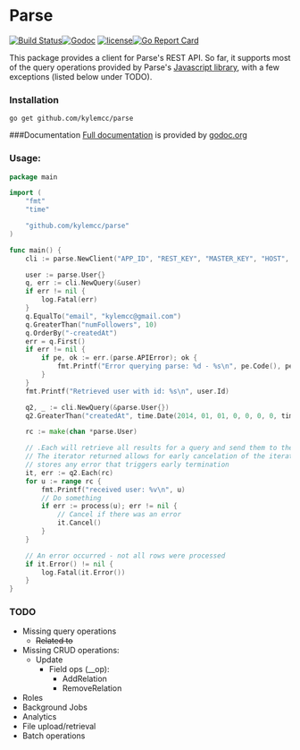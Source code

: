 # Parse

[![Build Status](https://travis-ci.org/kylemcc/parse.svg?branch=master)](https://travis-ci.org/kylemcc/parse)[![Godoc](http://img.shields.io/badge/godoc-reference-blue.svg?style=flat)](https://godoc.org/github.com/kylemcc/parse) [![license](http://img.shields.io/badge/license-BSD-red.svg?style=flat)](https://raw.githubusercontent.com/kylemcc/parse/master/LICENSE)[![Go Report Card](https://goreportcard.com/badge/kylemcc/parse)](https://goreportcard.com/report/kylemcc/parse)

This package provides a client for Parse's REST API. So far, it supports most of the query operations
provided by Parse's [Javascript library](https://parse.com/docs/js/symbols/Parse.Query.html), with a
few exceptions (listed below under TODO).

### Installation

    go get github.com/kylemcc/parse

###Documentation
[Full documentation](http://godoc.org/github.com/kylemcc/parse) is provided by [godoc.org](http://godoc.org)

### Usage:
```go
package main

import (
	"fmt"
	"time"

	"github.com/kylemcc/parse"
)

func main() {
	cli := parse.NewClient("APP_ID", "REST_KEY", "MASTER_KEY", "HOST", "PATH") // master key is optional

	user := parse.User{}
	q, err := cli.NewQuery(&user)
	if err != nil {
		log.Fatal(err)
	}
	q.EqualTo("email", "kylemcc@gmail.com")
	q.GreaterThan("numFollowers", 10)
	q.OrderBy("-createdAt")
	err = q.First()
	if err != nil {
		if pe, ok := err.(parse.APIError); ok {
			fmt.Printf("Error querying parse: %d - %s\n", pe.Code(), pe.Message())
		}
	}
	fmt.Printf("Retrieved user with id: %s\n", user.Id)

	q2, _ := cli.NewQuery(&parse.User{})
	q2.GreaterThan("createdAt", time.Date(2014, 01, 01, 0, 0, 0, 0, time.UTC))

	rc := make(chan *parse.User)

	// .Each will retrieve all results for a query and send them to the provided channel
	// The iterator returned allows for early cancelation of the iteration process, and
	// stores any error that triggers early termination
	it, err := q2.Each(rc)
	for u := range rc {
		fmt.Printf("received user: %v\n", u)
		// Do something
		if err := process(u); err != nil {
			// Cancel if there was an error
			it.Cancel()
		}
	}

	// An error occurred - not all rows were processed
	if it.Error() != nil {
		log.Fatal(it.Error())
	}
}
```

### TODO
- Missing query operations
	- ~~Related to~~
- Missing CRUD operations:
    - Update
		- Field ops (__op):
			- AddRelation
			- RemoveRelation
- Roles
- Background Jobs
- Analytics
- File upload/retrieval
- Batch operations
